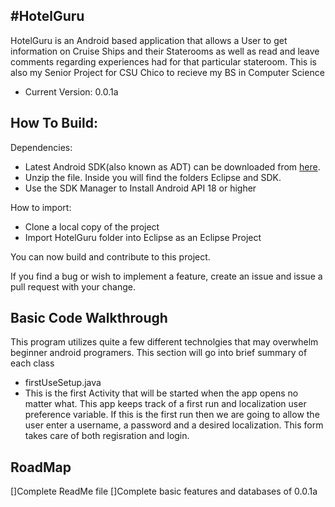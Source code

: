#HotelGuru
-------------------------------------------
HotelGuru is an Android based application that allows a User to get information on Cruise Ships and their Staterooms as well as read and leave comments regarding experiences had for that particular stateroom. This is also my Senior Project for CSU Chico to recieve my BS in Computer Science

* Current Version: 0.0.1a

How To Build:
-----------------------------------
Dependencies:

* Latest Android SDK(also known as ADT) can be downloaded from [here](http://developer.android.com/sdk/index.html).
 * Unzip the file. Inside you will find the folders Eclipse and SDK.
* Use the SDK Manager to Install Android API 18 or higher

How to import:

* Clone a local copy of the project
 * Import HotelGuru folder into Eclipse as an Eclipse Project

You can now build and contribute to this project.

If you find a bug or wish to implement a feature, create an issue and issue a pull request with your change.

Basic Code Walkthrough
-----------------------------------------
This program utilizes quite a few different technolgies that may overwhelm beginner android programers. This section will go into brief summary of each class

* firstUseSetup.java
 * This is the first Activity that will be started when the app opens no matter what. This app keeps track of a first run and localization user preference variable. If this is the first run then we are going to allow the user enter a username, a password and a desired localization. This form takes care of both regisration and login. 

RoadMap
--------------------------------------------
[]Complete ReadMe file
[]Complete basic features and databases of 0.0.1a

